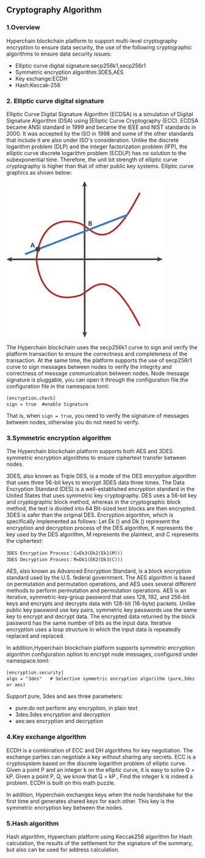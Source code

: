 ## Cryptography Algorithm

### 1.Overview

Hyperchain blockchain platform to support multi-level cryptography encryption to ensure data security, the use of the following cryptographic algorithms to ensure data security issues:

- Elliptic curve digital signature:secp256k1,secp256r1
- Symmetric encryption algorithm:3DES,AES
- Key exchange:ECDH
- Hash:Keccak-256

### 2. Elliptic curve digital signature

Elliptic Curve Digital Signature Algorithm (ECDSA) is a simulation of Digital Signature Algorithm (DSA) using [Elliptic Curve Cryptography (ECC). ECDSA became ANSI standard in 1999 and became the IEEE and NIST standards in 2000. It was accepted by the ISO in 1998 and some of the other standards that include it are also under ISO's consideration. Unlike the discrete logarithm problem (DLP) and the integer factorization problem (IFP), the elliptic curve discrete logarithm problem (ECDLP) has no solution to the subexponential time. Therefore, the unit bit strength of elliptic curve cryptography is higher than that of other public key systems. Elliptic curve graphics as shown below:

![](../../images/ecdsa.gif)

The Hyperchain blockchain uses the secp256k1 curve to sign and verify the platform transaction to ensure the correctness and completeness of the transaction. At the same time, the platform supports the use of secp256r1 curve to sign messages between nodes to verify the integrity and correctness of message communication between nodes. Node message signature is pluggable, you can open it through the configuration file.the configuration file in the namespace.toml:

```
[encryption.check]
sign = true  #enable Signature
```

That is, when ```sign = true```, you need to verify the signature of messages between nodes, otherwise you do not need to verify.

### 3.Symmetric encryption algorithm

The Hyperchain blockchain platform supports both AES and 3DES symmetric encryption algorithms to ensure ciphertext transfer between nodes.

3DES, also known as Triple DES, is a mode of the DES encryption algorithm that uses three 56-bit keys to encrypt 3DES data three times. The Data Encryption Standard (DES) is a well-established encryption standard in the United States that uses symmetric key cryptography. DES uses a 56-bit key and cryptographic block method, whereas in the cryptographic block method, the text is divided into 64 Bit-sized text blocks are then encrypted. 3DES is safer than the original DES. Encryption algorithm, which is specifically implemented as follows: Let Ek () and Dk () represent the encryption and decryption process of the DES algorithm, K represents the key used by the DES algorithm, M represents the plaintext, and C represents the ciphertext:

```
3DES Encryption Process：C=Ek3(Dk2(Ek1(M)))
3DES Decryption Process：M=Dk1(EK2(Dk3(C)))
```

AES, also known as Advanced Encryption Standard, is a block encryption standard used by the U.S. federal government. The AES algorithm is based on permutation and permutation operations, and AES uses several different methods to perform permutation and permutation operations. AES is an iterative, symmetric-key-group password that uses 128, 192, and 256-bit keys and encrypts and decrypts data with 128-bit (16-byte) packets. Unlike public key password use key pairs, symmetric key passwords use the same key to encrypt and decrypt data. The encrypted data returned by the block password has the same number of bits as the input data. Iterative encryption uses a loop structure in which the input data is repeatedly replaced and replaced.

In addition,Hyperchain blockchain platform supports symmetric encryption algorithm configuration option to encrypt node messages, configured under namespace.toml:

```
[encryption.security]
algo = "3des"   # Selective symmetric encryption algorithm (pure,3des or aes)
```

Support pure, 3des and aes three parameters:

- pure:do not perform any encryption, in plain text
- 3des:3des encryption and decryption
- aes:aes encryption and decryption

### 4.Key exchange algorithm

ECDH is a combination of ECC and DH algorithms for key negotiation. The exchange parties can negotiate a key without sharing any secrets. ECC is a cryptosystem based on the discrete logarithm problem of elliptic curve. Given a point P and an integer k on the elliptic curve, it is easy to solve Q = kP. Given a point P, Q, we know that Q = kP , Find the integer k is indeed a problem. ECDH is built on this math puzzle.

In addition, Hyperchain exchanges keys when the node handshake for the first time and generates shared keys for each other. This key is the symmetric encryption key between the nodes.

### 5.Hash algorithm

Hash algorithm, Hyperchain platform using Keccak256 algorithm for Hash calculation, the results of the settlement for the signature of the summary, but also can be used for address calculation.